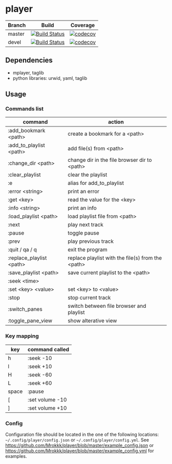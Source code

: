 # player
Branch | Build | Coverage
------ | ----- | --------
master | [![Build Status](https://travis-ci.org/Mrokkk/player.svg?branch=master)](https://travis-ci.org/Mrokkk/player) | [![codecov](https://codecov.io/gh/Mrokkk/player/branch/master/graph/badge.svg)](https://codecov.io/gh/Mrokkk/player)
devel | [![Build Status](https://travis-ci.org/Mrokkk/player.svg?branch=devel)](https://travis-ci.org/Mrokkk/player) | [![codecov](https://codecov.io/gh/Mrokkk/player/branch/devel/graph/badge.svg)](https://codecov.io/gh/Mrokkk/player)

## Dependencies

* mplayer, taglib
* python libraries: urwid, yaml, taglib

## Usage
### Commands list
command                      | action
---------------------------  | ----------------------------------
:add\_bookmark \<path\>      | create a bookmark for a \<path\>
:add\_to\_playlist \<path\>  | add file(s) from \<path\>
:change\_dir \<path\>        | change dir in the file browser dir to \<path\>
:clear\_playlist             | clear the playlist
:e                           | alias for add\_to\_playlist
:error \<string\>            | print an error
:get \<key\>                 | read the value for the \<key\>
:info \<string\>             | print an info
:load\_playlist \<path\>     | load playlist file from \<path\>
:next                        | play next track
:pause                       | toggle pause
:prev                        | play previous track
:quit / qa / q               | exit the program
:replace\_playlist \<path\>  | replace playlist with the file(s) from the \<path\>
:save\_playlist \<path\>     | save current playlist to the \<path\>
:seek \<time\>               |
:set \<key\> \<value\>       | set \<key\> to \<value\>
:stop                        | stop current track
:switch\_panes               | switch between file browser and playlist
:toggle\_pane\_view          | show alterative view

### Key mapping
key                         | command called
--------------------------- | ----------------------------------
h                           | :seek -10
l                           | :seek +10
H                           | :seek -60
L                           | :seek +60
space                       | :pause
\[                          | :set volume -10
\]                          | :set volume +10

### Config
Configuration file should be located in the one of the following locations: `~/.config/player/config.json` or `~/.config/player/config.yml`. See https://github.com/Mrokkk/player/blob/master/example_config.json or https://github.com/Mrokkk/player/blob/master/example_config.yml for examples.
